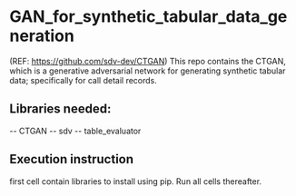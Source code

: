 # GAN_for_synthetic_tabular_data_generation 
(REF: https://github.com/sdv-dev/CTGAN)
This repo contains the CTGAN, which is a generative adversarial network for generating synthetic tabular data; specifically for call detail records.

## Libraries needed:
-- CTGAN
-- sdv
-- table_evaluator

## Execution instruction
first cell contain libraries to install using pip.
Run all cells thereafter.

